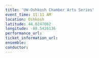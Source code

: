 ```yaml
---
title: 'UW-Oshkosh Chamber Arts Series'
event_time: 11:11 AM
location: Oshkosh
latitude: 44.0247062
longitude: -88.5426136
performance_url: 
ticket_information_url: 
ensemble: 
conductor: 
---
```

